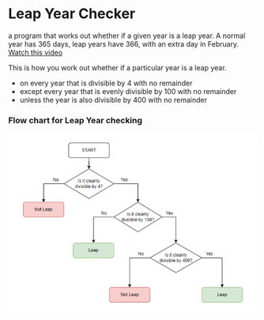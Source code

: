 # Leap Year Checker

a program that works out whether if a given year is a leap year. 
A normal year has 365 days, leap years have 366, with an extra day in February.
[Watch this video](https://www.youtube.com/watch?v=xX96xng7sAE)

This is how you work out whether if a particular year is a leap year.
*	on every year that is divisible by 4 with no remainder
*	except every year that is evenly divisible by 100 with no remainder
*	unless the year is also divisible by 400 with no remainder

### Flow chart for Leap Year checking
![](https://github.com/shawnelvas/Leap-Year-Checker/blob/main/Leap%20year%20checker%20flow%20chart.png)
